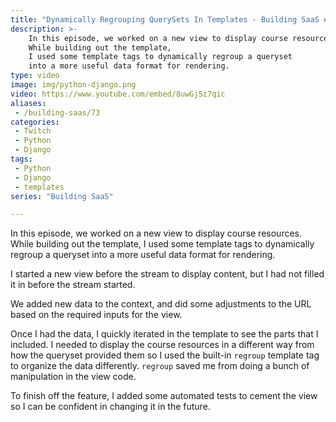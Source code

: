 ```yaml
---
title: "Dynamically Regrouping QuerySets In Templates - Building SaaS #73"
description: >-
    In this episode, we worked on a new view to display course resources.
    While building out the template,
    I used some template tags to dynamically regroup a queryset
    into a more useful data format for rendering.
type: video
image: img/python-django.png
video: https://www.youtube.com/embed/8uwGj5z7qic
aliases:
 - /building-saas/73
categories:
 - Twitch
 - Python
 - Django
tags:
 - Python
 - Django
 - templates
series: "Building SaaS"

---
```


In this episode, we worked on a new view to display course resources.
While building out the template,
I used some template tags to dynamically regroup a queryset
into a more useful data format for rendering.

I started a new view
before the stream
to display content,
but I had not filled it in
before the stream started.

We added new data
to the context,
and did some adjustments
to the URL based
on the required inputs for the view.

Once I had the data,
I quickly iterated
in the template
to see the parts
that I included.
I needed to display the course resources
in a different way
from how the queryset provided them
so I used the built-in `regroup` template tag
to organize the data differently.
`regroup` saved me
from doing a bunch of manipulation
in the view code.

To finish off the feature,
I added some automated tests
to cement the view
so I can be confident
in changing it in the future.
